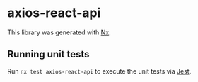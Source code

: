 # axios-react-api

This library was generated with [Nx](https://nx.dev).

## Running unit tests

Run `nx test axios-react-api` to execute the unit tests via [Jest](https://jestjs.io).
